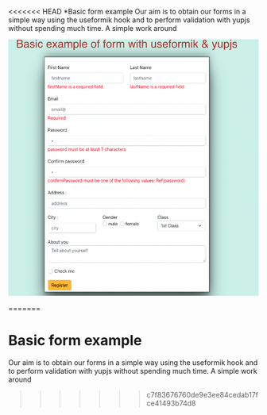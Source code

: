 <<<<<<< HEAD
*Basic form example
Our aim is to obtain our forms in a simple way using the useformik hook and to perform validation with yupjs without spending much time. A simple work around

![From picture][def]

[def]: /formExample/src/formik.png
=======
# Basic form example
Our aim is to obtain our forms in a simple way using the useformik hook and to perform validation with yupjs without spending much time. A simple work around




>>>>>>> c7f83676760de9e3ee84cedab17fce41493b74d8
